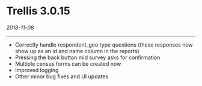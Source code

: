 # Trellis 3.0.15

*2018-11-08*

---

-	Correctly handle respondent_geo type questions (these responses now show up as an id and name column in the reports)
-	Pressing the back button mid survey asks for confirmation
-	Multiple census forms can be created now
-	Improved logging
-	Other minor bug fixes and UI updates
